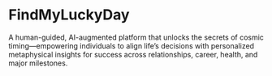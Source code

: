 # FindMyLuckyDay
A human-guided, AI-augmented platform that unlocks the secrets of cosmic timing—empowering individuals to align life’s decisions with personalized metaphysical insights for success across relationships, career, health, and major milestones. 
